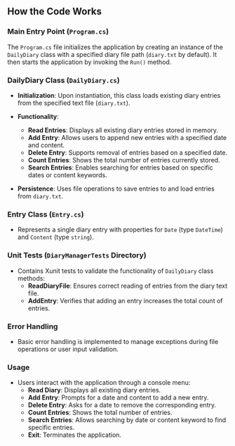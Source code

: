 ## How the Code Works

### Main Entry Point (`Program.cs`)

The `Program.cs` file initializes the application by creating an instance of the `DailyDiary` class with a specified diary file path (`diary.txt` by default). It then starts the application by invoking the `Run()` method.

### DailyDiary Class (`DailyDiary.cs`)

- **Initialization**: Upon instantiation, this class loads existing diary entries from the specified text file (`diary.txt`).
  
- **Functionality**:
  - **Read Entries**: Displays all existing diary entries stored in memory.
  - **Add Entry**: Allows users to append new entries with a specified date and content.
  - **Delete Entry**: Supports removal of entries based on a specified date.
  - **Count Entries**: Shows the total number of entries currently stored.
  - **Search Entries**: Enables searching for entries based on specific dates or content keywords.
  
- **Persistence**: Uses file operations to save entries to and load entries from `diary.txt`.

### Entry Class (`Entry.cs`)

- Represents a single diary entry with properties for `Date` (type `DateTime`) and `Content` (type `string`).

### Unit Tests (`DiaryManagerTests` Directory)

- Contains Xunit tests to validate the functionality of `DailyDiary` class methods:
  - **ReadDiaryFile**: Ensures correct reading of entries from the diary text file.
  - **AddEntry**: Verifies that adding an entry increases the total count of entries.

### Error Handling

- Basic error handling is implemented to manage exceptions during file operations or user input validation.

### Usage

- Users interact with the application through a console menu:
  - **Read Diary**: Displays all existing diary entries.
  - **Add Entry**: Prompts for a date and content to add a new entry.
  - **Delete Entry**: Asks for a date to remove the corresponding entry.
  - **Count Entries**: Shows the total number of entries.
  - **Search Entries**: Allows searching by date or content keyword to find specific entries.
  - **Exit**: Terminates the application.
